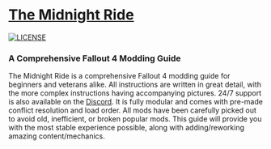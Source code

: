 # [The Midnight Ride](https://github.com/TheMidnightRide/TheMidnightRide.github.io)

[![LICENSE](https://img.shields.io/badge/license-MIT-informational.svg)](https://github.com/h5bp/html5-boilerplate/blob/master/LICENSE.txt)

### A Comprehensive Fallout 4 Modding Guide

The Midnight Ride is a comprehensive Fallout 4 modding guide for beginners and veterans alike. All instructions are written in great detail, with the more complex instructions having accompanying pictures. 24/7 support is also available on the [Discord](https://discord.com/invite/DhX5S27). It is fully modular and comes with pre-made conflict resolution and load order. All mods have been carefully picked out to avoid old, inefficient, or broken popular mods. This guide will provide you with the most stable experience possible, along with adding/reworking amazing content/mechanics.